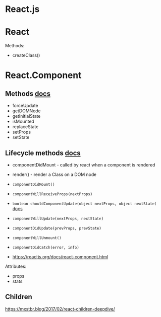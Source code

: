 # React.js

# React

Methods:
* createClass()

# React.Component

## Methods [docs][comp-docs]

* forceUpdate
* getDOMNode
* getInitialState
* isMounted
* replaceState
* setProps
* setState

## Lifecycle methods [docs][comp-specs]

* componentDidMount - called by react when a component is rendered
* render() - render a Class on a DOM node
* `componentDidMount()`
* `componentWillReceiveProps(nextProps)`
* `boolean shouldComponentUpdate(object nextProps, object nextState)` [docs][comp-scu-docs]
* `componentWillUpdate(nextProps, nextState)`
* `componentDidUpdate(prevProps, prevState)`
* `componentWillUnmount()`
* `componentDidCatch(error, info)`

* https://reactjs.org/docs/react-component.html

[comp-docs]: https://facebook.github.io/react/docs/component-api.html
[comp-specs]: https://facebook.github.io/react/docs/component-specs.html
[comp-scu-docs]: https://facebook.github.io/react/docs/component-specs.html#updating-shouldcomponentupdate

Attributes:
* props
* stats

## Children

https://mxstbr.blog/2017/02/react-children-deepdive/

